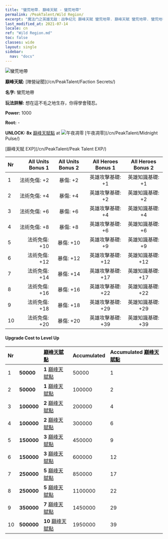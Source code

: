 ```yaml
---
title: "蠻荒地帶. 巔峰天賦 - 蠻荒地帶"
permalink: /PeakTalent/Wild Region/
excerpt: "魔法门之英雄无敌：战争纪元 巔峰天賦 蠻荒地帶. 巔峰天賦 蠻荒地帶. 蠻荒地帶"
last_modified_at: 2021-07-14
locale: cn
ref: "Wild Region.md"
toc: false
classes: wide
layout: single
sidebar:
  nav: "docs"
---
```


  ![蠻荒地帶](/images/pt/talent_3010.png)

  **巔峰天賦:** [陣營祕聞](/cn/PeakTalent/Faction Secrets/)

  **名字:** 蠻荒地帶

  **玩法詳解:** 想在這不毛之地生存，你得學會殘忍。

  **Power:** 1000

  **Root:** -

  **UNLOCK: 8x** [巔峰天賦點](/cn/Items/con_934/) at ![午夜凋零](/images/pt/talent_3009.png) [午夜凋零](/cn/PeakTalent/Midnight Pulse/)

  [巔峰天賦 EXP](/cn/PeakTalent/Peak Talent EXP/)

  | Nr | All Units Bonus 1 | All Units Bonus 2 | All Heroes Bonus 1 | All Heroes Bonus 2 |
  |:---|--------------:|:-------------:|:-------------:|:-------------:|
  | 1 | 法術免傷: +2 | 暴傷: +2 | 英雄攻擊基礎: +1 | 英雄知識基礎: +1 |
  | 2 | 法術免傷: +4 | 暴傷: +4 | 英雄攻擊基礎: +2 | 英雄知識基礎: +2 |
  | 3 | 法術免傷: +6 | 暴傷: +6 | 英雄攻擊基礎: +4 | 英雄知識基礎: +4 |
  | 4 | 法術免傷: +8 | 暴傷: +8 | 英雄攻擊基礎: +6 | 英雄知識基礎: +6 |
  | 5 | 法術免傷: +10 | 暴傷: +10 | 英雄攻擊基礎: +9 | 英雄知識基礎: +9 |
  | 6 | 法術免傷: +12 | 暴傷: +12 | 英雄攻擊基礎: +12 | 英雄知識基礎: +12 |
  | 7 | 法術免傷: +14 | 暴傷: +14 | 英雄攻擊基礎: +17 | 英雄知識基礎: +17 |
  | 8 | 法術免傷: +16 | 暴傷: +16 | 英雄攻擊基礎: +22 | 英雄知識基礎: +22 |
  | 9 | 法術免傷: +18 | 暴傷: +18 | 英雄攻擊基礎: +29 | 英雄知識基礎: +29 |
  | 10 | 法術免傷: +20 | 暴傷: +20 | 英雄攻擊基礎: +39 | 英雄知識基礎: +39 |


#### Upgrade Cost to Level Up

  | Nr | <i class="fas fa-coins"/> | [巔峰天賦點](/cn/Items/con_934/) | Accumulated <i class="fas fa-coins"/> | Accumulated [巔峰天賦點](/cn/Items/con_934/) |
  |:---|:--------------|:-------------|:-------------|:-------------|
  | 1 | **50000** | **1** [巔峰天賦點](/cn/Items/con_934/) | 50000 | 1 |
  | 2 | **50000** | **1** [巔峰天賦點](/cn/Items/con_934/) | 100000 | 2 |
  | 3 | **100000** | **2** [巔峰天賦點](/cn/Items/con_934/) | 200000 | 4 |
  | 4 | **100000** | **2** [巔峰天賦點](/cn/Items/con_934/) | 300000 | 6 |
  | 5 | **150000** | **3** [巔峰天賦點](/cn/Items/con_934/) | 450000 | 9 |
  | 6 | **150000** | **3** [巔峰天賦點](/cn/Items/con_934/) | 600000 | 12 |
  | 7 | **250000** | **5** [巔峰天賦點](/cn/Items/con_934/) | 850000 | 17 |
  | 8 | **250000** | **5** [巔峰天賦點](/cn/Items/con_934/) | 1100000 | 22 |
  | 9 | **350000** | **7** [巔峰天賦點](/cn/Items/con_934/) | 1450000 | 29 |
  | 10 | **500000** | **10** [巔峰天賦點](/cn/Items/con_934/) | 1950000 | 39 |

